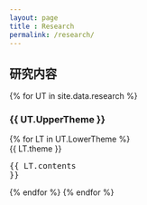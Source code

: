 ```yaml
---
layout: page
title : Research
permalink: /research/
---
```


<h2>研究内容</h2>

{% for UT in site.data.research %}
    <h3 class="member-role"><strong>{{ UT.UpperTheme }}</strong></h3>
    {% for LT in UT.LowerTheme %}
    <div class="research-area">
        <span class="research-theme">{{ LT.theme }}</span><BR>
        <div class="research-content"><pre>{{ LT.contents }}</pre></div>
    </div>
    {% endfor %}
{% endfor %}